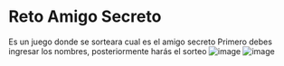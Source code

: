 # Reto Amigo Secreto
Es un juego donde se sorteara cual es el amigo secreto
Primero debes ingresar los nombres,
posteriormente harás el sorteo
![image](https://github.com/user-attachments/assets/3874a7c0-b035-4d0a-8e81-bd33fd876978)
![image](https://github.com/user-attachments/assets/96f84a07-234f-4ec3-9b5f-806fc21d324e)
